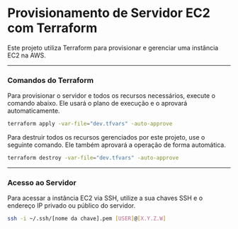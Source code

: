 # Provisionamento de Servidor EC2 com Terraform

Este projeto utiliza Terraform para provisionar e gerenciar uma instância EC2 na AWS.

---

### Comandos do Terraform

Para provisionar o servidor e todos os recursos necessários, execute o comando abaixo. Ele usará o plano de execução e o aprovará automaticamente.

```bash
terraform apply -var-file="dev.tfvars" -auto-approve
````

Para destruir todos os recursos gerenciados por este projeto, use o seguinte comando. Ele também aprovará a operação de forma automática.

```bash
terraform destroy -var-file="dev.tfvars" -auto-approve
```

-----

### Acesso ao Servidor

Para acessar a instância EC2 via SSH, utilize a sua chaves SSH e o endereço IP privado ou público do servidor.

```bash
ssh -i ~/.ssh/[nome da chave].pem [USER]@[X.Y.Z.W]
```
